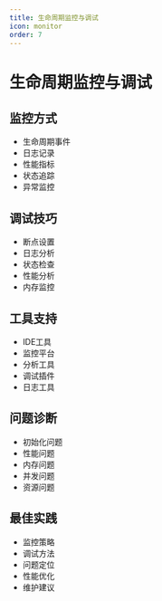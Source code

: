 ```yaml
---
title: 生命周期监控与调试
icon: monitor
order: 7
---
```


# 生命周期监控与调试

## 监控方式
- 生命周期事件
- 日志记录
- 性能指标
- 状态追踪
- 异常监控

## 调试技巧
- 断点设置
- 日志分析
- 状态检查
- 性能分析
- 内存监控

## 工具支持
- IDE工具
- 监控平台
- 分析工具
- 调试插件
- 日志工具

## 问题诊断
- 初始化问题
- 性能问题
- 内存问题
- 并发问题
- 资源问题

## 最佳实践
- 监控策略
- 调试方法
- 问题定位
- 性能优化
- 维护建议
